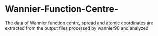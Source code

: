 # Wannier-Function-Centre-
The data of Wannier function centre, spread and atomic coordinates are extracted from the output files processed by wannier90 and analyzed
